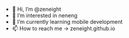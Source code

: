 - 👋 Hi, I’m @zeneight
- 👀 I’m interested in neneng
- 🌱 I’m currently learning mobile development
- 📫 How to reach me -> zeneight.github.io

<!---
zeneight/zeneight is a ✨ special ✨ repository because its `README.md` (this file) appears on your GitHub profile.
You can click the Preview link to take a look at your changes.
--->
